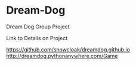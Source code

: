 # Dream-Dog

Dream Dog Group Project

Link to Details on Project

https://github.com/snowcloak/dreamdog.github.io
http://dreamdog.pythonanywhere.com/Game
